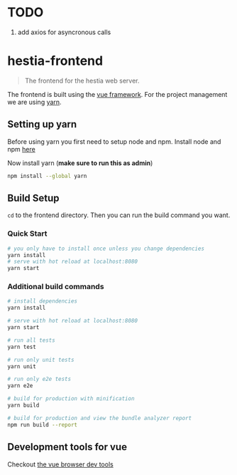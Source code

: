 # TODO
1. add axios for asyncronous calls


# hestia-frontend

> The frontend for the hestia web server.

The frontend is built using the [vue framework](http://vuejs.org). For the project management we are using [yarn](http://yarnpkg.com). 

## Setting up yarn

Before using yarn you first need to setup node and npm. Install node and npm [here](https://nodejs.org/en/download/package-manager/#debian-and-ubuntu-based-linux-distributions) 

Now install yarn (**make sure to run this as admin**)
```bash 
npm install --global yarn
```

## Build Setup
`cd` to the frontend directory. Then you can run the build command you want.

### Quick Start
```bash
# you only have to install once unless you change dependencies
yarn install
# serve with hot reload at localhost:8080
yarn start
```

### Additional build commands
```bash
# install dependencies
yarn install

# serve with hot reload at localhost:8080
yarn start

# run all tests
yarn test

# run only unit tests
yarn unit

# run only e2e tests
yarn e2e

# build for production with minification
yarn build

# build for production and view the bundle analyzer report
npm run build --report
```

## Development tools for vue
Checkout [the vue browser dev tools](https://github.com/vuejs/vue-devtools)

